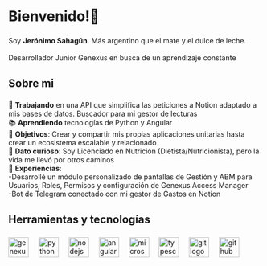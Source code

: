<h1 align="left"><b>Bienvenido!👋</b></h1>

###

<p align="left">Soy <b>Jerónimo Sahagún</b>.  Más argentino que el mate y el dulce de leche.<br><br>Desarrollador Junior Genexus en busca de un aprendizaje constante</p>

###

<h2 align="left">Sobre mi</h2>

###

<p align="left">🔭 <b>Trabajando</b> en una API que simplifica las peticiones a Notion adaptado a mis bases de datos. Buscador para mi gestor de lecturas<br>📚 <b>Aprendiendo</b> tecnologías de Python y Angular<br>🎯 <b>Objetivos</b>: Crear y compartir mis propias aplicaciones unitarias hasta crear un ecosistema escalable y relacionado<br>🎲 <b>Dato curioso</b>: Soy Licenciado en Nutrición (Dietista/Nutricionista), pero la vida me llevó por otros caminos<br>📄 <b>Experiencias</b>: <br>-Desarrollé un módulo personalizado de pantallas de Gestión y ABM para Usuarios, Roles, Permisos y configuración de Genexus Access Manager<br>-Bot de Telegram conectado con mi gestor de Gastos en Notion</p>

###

<h2 align="left">Herramientas y tecnologías</h2>

###

<div align="left">
  <img src="https://media.licdn.com/dms/image/C4D0BAQGajAD_Ylxfaw/company-logo_200_200/0/1630476967229/genexus_artech_logo?e=2147483647&v=beta&t=9R90AWHWDTHvZkMW7y-upHwhhHPbQuFy8M9BgaABbe4" height="40" alt="genexus logo"  />
  <img width="12" />
  <img src="https://cdn.jsdelivr.net/gh/devicons/devicon/icons/python/python-original.svg" height="40" alt="python logo"  />
  <img width="12" />
  <img src="https://cdn.jsdelivr.net/gh/devicons/devicon/icons/nodejs/nodejs-original.svg" height="40" alt="nodejs logo"  />
  <img width="12" />
  <img src="https://cdn.jsdelivr.net/gh/devicons/devicon/icons/angularjs/angularjs-original.svg" height="40" alt="angularjs logo"  />
  <img width="12" />
  <img src="https://cdn.jsdelivr.net/gh/devicons/devicon/icons/microsoftsqlserver/microsoftsqlserver-plain.svg" height="40" alt="microsoftsqlserver logo"  />
  <img width="12" />
  <img src="https://cdn.jsdelivr.net/gh/devicons/devicon/icons/typescript/typescript-original.svg" height="40" alt="typescript logo"  />
  <img width="12" />
  <img src="https://cdn.jsdelivr.net/gh/devicons/devicon/icons/git/git-original.svg" height="40" alt="git logo"  />
  <img width="12" />
  <img src="https://cdn.jsdelivr.net/gh/devicons/devicon/icons/github/github-original.svg" height="40" alt="github logo"  />
</div>

###
